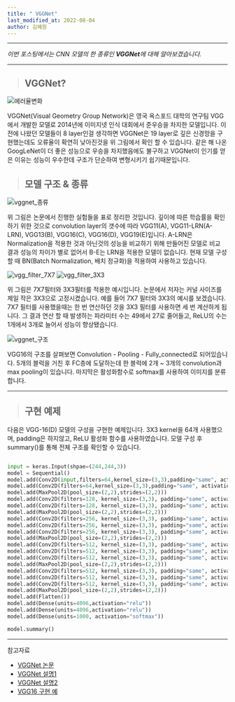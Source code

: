 ```yaml
---
title: " VGGNet"
last_modified_at: 2022-08-04
author: 김혜원
---
```


-------------

*이번 포스팅에서는 CNN 모델의 한 종류인 **VGGNet**에 대해 알아보겠습니다.*

---------------



> ## VGGNet?

![에러율변화](https://img1.daumcdn.net/thumb/R1280x0/?scode=mtistory2&fname=https%3A%2F%2Fblog.kakaocdn.net%2Fdn%2FdrYEZ4%2FbtqwpSXYd8U%2FLF8RkIhWpAmsgR67nfnZsk%2Fimg.png)

VGGNet(Visual Geometry Group Network)은 영국 옥스포드 대학의 연구팀 VGG에서 개발한 모델로 2014년에 이미지넷 인식 대회에서 준우승을 차지한 모델입니다. 이전에 나왔던 모델들이 8 layer인걸 생각하면 VGGNet은 19 layer로 깊은 신경망을 구현했는데도 오류율이 확연히 낮아진것을 위 그림에서 확인 할 수 있습니다. 같은 해 나온 GoogLeNet이 더 좋은 성능으로 우승을 차지했음에도 불구하고 VGGNet이 인기를 얻은 이유는 성능이 우수한데 구조가 단순하여 변형시키기 쉽기때문입니다. 


> ## 모델 구조 & 종류

![vggnet_종류](https://img1.daumcdn.net/thumb/R1280x0/?scode=mtistory2&fname=https%3A%2F%2Fblog.kakaocdn.net%2Fdn%2Fbw2WnC%2FbtqKSgFqB3D%2FhYW6yfkjGFXmzMMwEM7tZ1%2Fimg.png)

 위 그림은 논문에서 진행한 실험들을 표로 정리한 것입니다. 깊이에 따른 학습률을 확인하기 위한 것으로 convolution layer의 갯수에 따라 VGG11(A), VGG11-LRN(A-LRN), VGG13(B), VGG16(C), VGG16(D), VGG19(E)입니다. A-LRN은 Normalization을 적용한 것과 아닌것의 성능을 비교하기 위해 만들어진 모델로 비교 결과 성능의 차이가 별로 없어서 B-E는 LRN을 적용한 모델이 없습니다.
 현재 모델 구성할 때 BN(Batch Normalization, 배치 정규화)을 적용하여 사용하고 있습니다.


![vgg_filter_7X7](https://img1.daumcdn.net/thumb/R1280x0/?scode=mtistory2&fname=https%3A%2F%2Fblog.kakaocdn.net%2Fdn%2FsqE2R%2FbtrtydXFNBU%2Fog7WaykKq2WwPcDKOiGK3k%2Fimg.png)
![vgg_filter_3X3](https://img1.daumcdn.net/thumb/R1280x0/?scode=mtistory2&fname=https%3A%2F%2Fblog.kakaocdn.net%2Fdn%2FdasFCD%2FbtrtyteV0nf%2FoMrbJkqUKtFFPMpaW0KxSK%2Fimg.png)

위 그림은 7X7필터와 3X3필터를 적용한 예시입니다. 논문에서 저자는 커널 사이즈를 제일 작은 3X3으로 고정시켰습니다. 예를 들어 7X7 필터와 3X3의 예시를 보겠습니다. 7X7 필터를 사용했을때는 한 번 연산하던 것을 3X3 필터를 사용하면 세 번 계산하게 됩니다. 그 결과 연산 할 때 발생하는 파라미터 수는 49에서 27로 줄어들고, ReLU의 수는 1개에서 3개로 늘어서 성능이 향상됐습니다. 

![vggnet_구조](https://img1.daumcdn.net/thumb/R1280x0/?scode=mtistory2&fname=https%3A%2F%2Fblog.kakaocdn.net%2Fdn%2FK990l%2FbtqwDJ7C54R%2F664Ksm6gyTGBR1wK3YPDFk%2Fimg.png)

VGG16의 구조를 살펴보면 Convolution - Pooling - Fully_connected로 되어있습니다.
5개의 블럭을 거친 후 FC층에 도달하는데 한 블럭에 2개 ~ 3개의 convolution과 max pooling이 있습니다.
마지막은 활성화함수로 softmax를 사용하여 이미지를 분류합니다. 


----------------

>## 구현 예제

다음은 VGG-16(D) 모델의 구성을 구현한 예제입니다.
3X3 kernel을 64개 사용했으며, padding은 하지않고, ReLU 활성화 함수를 사용하였습니다.
모델 구성 후 summary()를 통해 전체 구조를 확인할 수 있습니다.

```Python

input = keras.Input(shpae=(244,244,3))
model = Sequential()
model.add(Conv2D(input,filters=64,kernel_size=(3,3),padding="same", activation="relu"))
model.add(Conv2D(filters=64,kernel_size=(3,3),padding="same", activation="relu"))
model.add(MaxPool2D(pool_size=(2,2),strides=(2,2)))
model.add(Conv2D(filters=128, kernel_size=(3,3), padding="same", activation="relu"))
model.add(Conv2D(filters=128, kernel_size=(3,3), padding="same", activation="relu"))
model.add(MaxPool2D(pool_size=(2,2),strides=(2,2)))
model.add(Conv2D(filters=256, kernel_size=(3,3), padding="same", activation="relu"))
model.add(Conv2D(filters=256, kernel_size=(3,3), padding="same", activation="relu"))
model.add(Conv2D(filters=256, kernel_size=(3,3), padding="same", activation="relu"))
model.add(MaxPool2D(pool_size=(2,2),strides=(2,2)))
model.add(Conv2D(filters=512, kernel_size=(3,3), padding="same", activation="relu"))
model.add(Conv2D(filters=512, kernel_size=(3,3), padding="same", activation="relu"))
model.add(Conv2D(filters=512, kernel_size=(3,3), padding="same", activation="relu"))
model.add(MaxPool2D(pool_size=(2,2),strides=(2,2)))
model.add(Conv2D(filters=512, kernel_size=(3,3), padding="same", activation="relu"))
model.add(Conv2D(filters=512, kernel_size=(3,3), padding="same", activation="relu"))
model.add(Conv2D(filters=512, kernel_size=(3,3), padding="same", activation="relu"))
model.add(MaxPool2D(pool_size=(2,2),strides=(2,2)))
model.add(Flatten())
model.add(Dense(units=4096,activation="relu"))
model.add(Dense(units=4096,activation="relu"))
model.add(Dense(units=1000, activation="softmax"))

model.summary()

```

------------------------

참고자료
* [VGGNet 논문](https://arxiv.org/abs/1409.1556, "vggnet link")
* [VGGNet 설명1](https://bskyvision.com/504, "vggnet_explain1")
* [VGGNet 설명2](https://daechu.tistory.com/10, "vggnet_explain2")
* [VGG16 구현 예](https://yazaki.tistory.com/24, "vgg16_example")